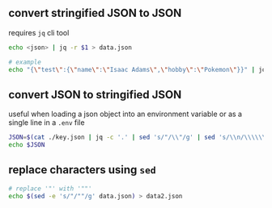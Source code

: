 ## convert stringified JSON to JSON

requires `jq` cli tool

```bash
echo <json> | jq -r $1 > data.json
```

```bash
# example
echo "{\"test\":{\"name\":\"Isaac Adams\",\"hobby\":\"Pokemon\"}}" | jq -r $1 > data.json
```

## convert JSON to stringified JSON

useful when loading a json object into an environment variable or as a single line in a `.env` file

```bash
JSON=$(cat ./key.json | jq -c '.' | sed 's/"/\\"/g' | sed 's/\\n/\\\\\\\\n/g')
echo $JSON
```

## replace characters using `sed`

```bash
# replace '"' with '""'
echo $(sed -e 's/"/""/g' data.json) > data2.json
```
